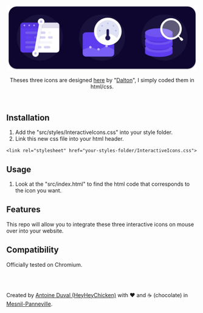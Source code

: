 <div align="center">
 
<a href="//nova-assistant.com" rel="nofollow"><img src="https://github.com/HeyHeyChicken/Interactive-Icons/blob/master/resources/github-logo.jpg" alt="NOVA" width="500"></a>

Theses three icons are designed [here](https://dribbble.com/shots/4782458-Interactive-Icons) by "[Dalton](https://dribbble.com/Dalton)", I simply coded them in html/css.
<br></div>
<br>

## Installation

1) Add the "src/styles/InteractiveIcons.css" into your style folder.
2) Link this new css file into your html header.
```
<link rel="stylesheet" href="your-styles-folder/InteractiveIcons.css">
```

## Usage

1) Look at the "src/index.html" to find the html code that corresponds to the icon you want.

## Features

This repo will allow you to integrate these three interactive icons on mouse over into your website.

## Compatibility

Officially tested on Chromium.

<br>
<br>

Created by [Antoine Duval (HeyHeyChicken)](//antoine.cuffel.fr) with ❤ and ☕ (chocolate) in [Mesnil-Panneville](//en.wikipedia.org/wiki/Mesnil-Panneville).
